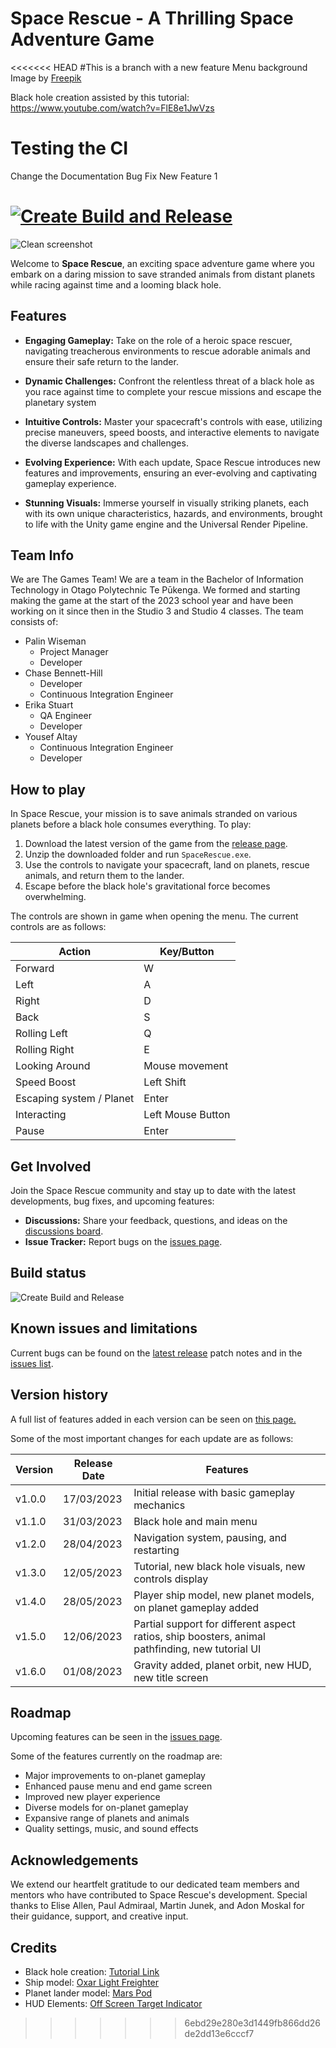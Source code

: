 # Space Rescue - A Thrilling Space Adventure Game

<<<<<<< HEAD
#This is a branch with a new feature
Menu background 
Image by <a href="https://www.freepik.com/free-vector/gradient-galaxy-background_14658088.htm#query=space%20background&position=2&from_view=keyword&track=ais">Freepik</a>

Black hole creation assisted by this tutorial:
https://www.youtube.com/watch?v=FlE8e1JwVzs
# Testing the CI
Change the Documentation
Bug Fix
New Feature 1

[![Create Build and Release](https://github.com/ChaseBENNC9/Space-Rescue/actions/workflows/ci-build-and-release.yml/badge.svg)](https://github.com/ChaseBENNC9/Space-Rescue/actions/workflows/ci-build-and-release.yml)
=======

![Clean screenshot](https://github.com/BIT-Studio-3/Space-Rescue/assets/104882337/bf3c350a-64be-41ba-9067-b7cd31710454)


Welcome to **Space Rescue**, an exciting space adventure game where you embark on a daring mission to save stranded animals from distant planets while racing against time and a looming black hole.

## Features

- **Engaging Gameplay:** Take on the role of a heroic space rescuer, navigating treacherous environments to rescue adorable animals and ensure their safe return to the lander.

- **Dynamic Challenges:** Confront the relentless threat of a black hole as you race against time to complete your rescue missions and escape the planetary system

- **Intuitive Controls:** Master your spacecraft's controls with ease, utilizing precise maneuvers, speed boosts, and interactive elements to navigate the diverse landscapes and challenges.

- **Evolving Experience:** With each update, Space Rescue introduces new features and improvements, ensuring an ever-evolving and captivating gameplay experience.

- **Stunning Visuals:** Immerse yourself in visually striking planets, each with its own unique characteristics, hazards, and environments, brought to life with the Unity game engine and the Universal Render Pipeline.


## Team Info

We are The Games Team! We are a team in the Bachelor of Information Technology in Otago Polytechnic Te Pūkenga. We formed and starting making the game at the start of the 2023 school year and have been working on it since then in the Studio 3 and Studio 4 classes. The team consists of:
- Palin Wiseman
  - Project Manager
  - Developer
- Chase Bennett-Hill
  - Developer
  - Continuous Integration Engineer
- Erika Stuart
  - QA Engineer
  - Developer
- Yousef Altay
  - Continuous Integration Engineer
  - Developer

## How to play

In Space Rescue, your mission is to save animals stranded on various planets before a black hole consumes everything. To play:

1. Download the latest version of the game from the [release page](https://github.com/BIT-Studio-3/Space-Rescue/releases/latest).
2. Unzip the downloaded folder and run `SpaceRescue.exe`.
3. Use the controls to navigate your spacecraft, land on planets, rescue animals, and return them to the lander.
4. Escape before the black hole's gravitational force becomes overwhelming.

The controls are shown in game when opening the menu. The current controls are as follows:

| Action                    | Key/Button             |
|---------------------------|------------------------|
| Forward                   | W                      |
| Left                      | A                      |
| Right                     | D                      |
| Back                      | S                      |
| Rolling Left              | Q                      |
| Rolling Right             | E                      |
| Looking Around            | Mouse movement         |
| Speed Boost               | Left Shift             |
| Escaping system / Planet  | Enter                  |
| Interacting               | Left Mouse Button      |
| Pause                     | Enter                  |

## Get Involved

Join the Space Rescue community and stay up to date with the latest developments, bug fixes, and upcoming features:

- **Discussions:** Share your feedback, questions, and ideas on the [discussions board](https://github.com/BIT-Studio-3/Space-Rescue/discussions).
- **Issue Tracker:** Report bugs on the [issues page](https://github.com/BIT-Studio-3/Space-Rescue/issues).

## Build status

![Create Build and Release](https://github.com/BIT-Studio-3/Space-Rescue/actions/workflows/ci-build-and-release.yml/badge.svg)


## Known issues and limitations

Current bugs can be found on the [latest release](https://github.com/BIT-Studio-3/Space-Rescue/releases/latest) patch notes and in the [issues list](https://github.com/BIT-Studio-3/Space-Rescue/issues?q=is%3Aopen+label%3Abug+is%3Aissue).

<!-- 
## Licence

Need to confirm with lecturers about the licence this falls under. Can use https://choosealicense.com/
-->



## Version history

A full list of features added in each version can be seen on [this page.](https://github.com/BIT-Studio-3/Space-Rescue/releases)

Some of the most important changes for each update are as follows:

| Version   | Release Date | Features                                           |
|-----------|--------------|----------------------------------------------------|
| v1.0.0    | 17/03/2023   | Initial release with basic gameplay mechanics     |
| v1.1.0    | 31/03/2023   | Black hole and main menu                           |
| v1.2.0    | 28/04/2023   | Navigation system, pausing, and restarting        |
| v1.3.0    | 12/05/2023   | Tutorial, new black hole visuals, new controls display  |
| v1.4.0    | 28/05/2023   | Player ship model, new planet models, on planet gameplay added |
| v1.5.0    | 12/06/2023   | Partial support for different aspect ratios, ship boosters, animal pathfinding, new tutorial UI |
| v1.6.0    | 01/08/2023   | Gravity added, planet orbit, new HUD, new title screen  |

## Roadmap

Upcoming features can be seen in the [issues page](https://github.com/BIT-Studio-3/Space-Rescue/issues).

Some of the features currently on the roadmap are:
- Major improvements to on-planet gameplay
- Enhanced pause menu and end game screen
- Improved new player experience
- Diverse models for on-planet gameplay
- Expansive range of planets and animals
- Quality settings, music, and sound effects

## Acknowledgements

We extend our heartfelt gratitude to our dedicated team members and mentors who have contributed to Space Rescue's development. Special thanks to Elise Allen, Paul Admiraal, Martin Junek, and Adon Moskal for their guidance, support, and creative input.

## Credits

- Black hole creation: [Tutorial Link](https://www.youtube.com/watch?v=FlE8e1JwVzs)
- Ship model: [Oxar Light Freighter](https://assetstore.unity.com/packages/3d/vehicles/space/oxar-light-freighter-82240)
- Planet lander model: [Mars Pod](https://assetstore.unity.com/packages/3d/vehicles/space/mars-pod-121710)
- HUD Elements: [Off Screen Target Indicator](https://assetstore.unity.com/packages/tools/gui/off-screen-target-indicator-71799)

<!-- Add music credits and license information when available -->
>>>>>>> 6ebd29e280e3d1449fb866dd26de2dd13e6cccf7
